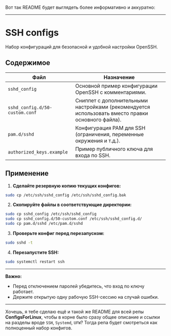 Вот так README будет выглядеть более информативно и аккуратно:

---
# SSH configs

Набор конфигураций для безопасной и удобной настройки OpenSSH.
## Содержимое

| Файл                           | Назначение                                                                                        |
| ------------------------------ | ------------------------------------------------------------------------------------------------- |
| `sshd_config`                  | Основной пример конфигурации OpenSSH с комментариями.                                             |
| `sshd_config.d/50-custom.conf` | Сниппет с дополнительными настройками (рекомендуется использовать вместо правки основного файла). |
| `pam.d/sshd`                   | Конфигурация PAM для SSH (ограничения, переменные окружения и т.д.).                              |
| `authorized_keys.example`      | Пример публичного ключа для входа по SSH.                                                         |
## Применение

1. **Сделайте резервную копию текущих конфигов:**

```bash
sudo cp /etc/ssh/sshd_config /etc/ssh/sshd_config.bak
```

2. **Скопируйте файлы в соответствующие директории:**

```bash
sudo cp sshd_config /etc/ssh/sshd_config
sudo cp sshd_config.d/50-custom.conf /etc/ssh/sshd_config.d/
sudo cp pam.d/sshd /etc/pam.d/sshd
```

3. **Проверьте конфиг перед перезапуском:**

```bash
sudo sshd -t
```

4. **Перезапустите SSH:**

```bash
sudo systemctl restart ssh
```

---
**Важно:**

* Перед отключением паролей убедитесь, что вход по ключу работает.
* Держите открытую одну рабочую SSH-сессию на случай ошибки.

---

Хочешь, я тебе сделаю ещё и такой же README для всей репы **ConfigsForLinux**, чтобы в корне было сразу общее описание и ссылки на разделы вроде `SSH`, `Systemd`, `UFW`?
Тогда репа будет смотреться как полноценный набор конфигов.
